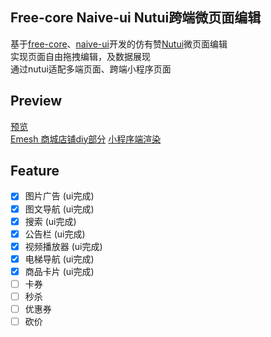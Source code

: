 ## Free-core Naive-ui Nutui跨端微页面编辑

基于[free-core](https://github.com/eamesh/free-core)、[naive-ui](https://github.com/TuSimple/naive-ui)开发的仿有赞[Nutui](https://github.com/jdf2e/nutui)微页面编辑  
实现页面自由拖拽编辑，及数据展现  
通过nutui适配多端页面、跨端小程序页面  

## Preview

[预览](https://nutui.emesh.cloud)  
[Emesh 商城店铺diy部分](https://preview.v1.emesh.cc/#/diy)
[小程序端渲染](https://github.com/eamesh/emesh-taro)

## Feature

- [x] 图片广告 (ui完成)
- [x] 图文导航 (ui完成)
- [x] 搜索 (ui完成)
- [x] 公告栏 (ui完成)
- [x] 视频播放器 (ui完成)
- [x] 电梯导航 (ui完成)
- [x] 商品卡片 (ui完成)
- [ ] 卡券
- [ ] 秒杀
- [ ] 优惠券
- [ ] 砍价
